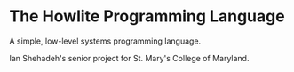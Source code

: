 # The Howlite Programming Language

A simple, low-level systems programming language.

Ian Shehadeh's senior project for St. Mary's College of Maryland.
